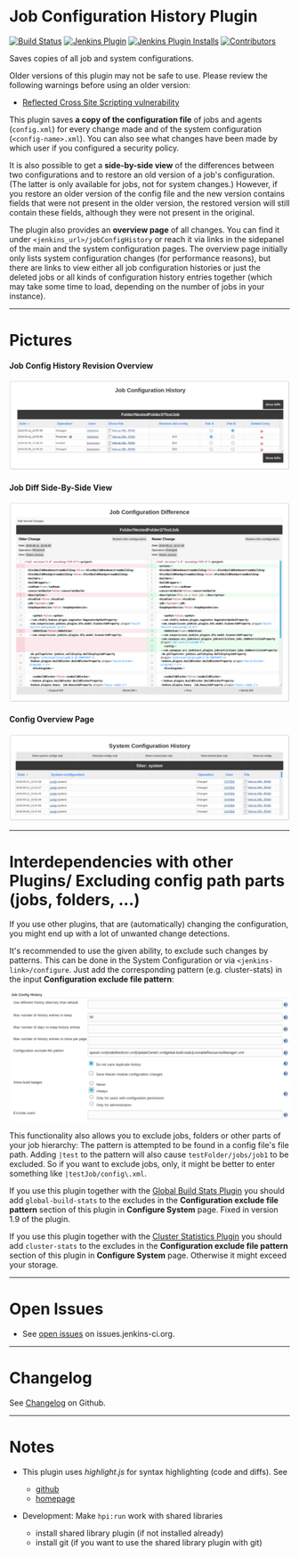 Job Configuration History Plugin
==============================
[![Build Status](https://ci.jenkins.io/buildStatus/icon?job=Plugins/jobConfigHistory-plugin/master)](https://ci.jenkins.io/job/plugins/job/jobConfigHistory-plugin/)
[![Jenkins Plugin](https://img.shields.io/jenkins/plugin/v/jobConfigHistory.svg)](https://plugins.jenkins.io/jobConfigHistory)
[![Jenkins Plugin Installs](https://img.shields.io/jenkins/plugin/i/jobConfigHistory.svg?color=blue)](https://plugins.jenkins.io/jobConfigHistory)
[![Contributors](https://img.shields.io/github/contributors/jenkinsci/jobConfigHistory-plugin.svg)](https://github.com/jenkinsci/job-config-history-plugin/graphs/contributors)

Saves copies of all job and system configurations.

Older versions of this plugin may not be safe to use. Please review the following warnings before using an older version:
* [Reflected Cross Site Scripting vulnerability](https://jenkins.io/security/advisory/2018-09-25/#SECURITY-1130)

This plugin saves **a copy of the configuration file** of jobs and agents (`config.xml`) for every change made and of the system configuration (`<config-name>.xml`).
You can also see what changes have been made by which user if you configured a security policy.

It is also possible to get a **side-by-side view** of the differences between two configurations and to restore an old version of a job's configuration. (The latter is only available for jobs, not for system changes.)
However, if you restore an older version of the config file and the new version contains fields that were not present in the older version, the restored version will still contain these fields, although they were not present in the original.

The plugin also provides an **overview page** of all changes. You can find it under `<jenkins_url>/jobConfigHistory` or reach it via links in the sidepanel of the main and the system configuration pages.
The overview page initially only lists system configuration changes (for performance reasons), but there are links to view either all job configuration histories or just the deleted jobs or all kinds of configuration history entries together (which may take some time to load, depending on the number of jobs in your instance).

------------------------------------------------------------------------

# Pictures

#### Job Config History Revision Overview

![](docs/img/Job_Config_History_Revision_Overview.png)

#### Job Diff Side-By-Side View

![](docs/img/Job_Diff_Side-By-Side_View.png) 

#### Config Overview Page

![](docs/img/Config_Overview_Page.png)


------------------------------------------------------------------------

# Interdependencies with other Plugins/ Excluding config path parts (jobs, folders, ...)

If you use other plugins, that are (automatically) changing the configuration, you might end up with a lot of unwanted change detections.

It's recommended to use the given ability, to exclude such changes by patterns. This can be done in the System Configuration or via `<jenkins-link>/configure`. Just add the corresponding pattern (e.g. cluster-stats) in the input **Configuration exclude file pattern**:

![](docs/img/globalconfig.png)

This functionality also allows you to exclude jobs, folders or other parts of your job hierarchy:
The pattern is attempted to be found in a config file's file path. Adding `|test` to the pattern will also cause `testFolder/jobs/job1` to be excluded.
So if you want to exclude jobs, only, it might be better to enter something like `|testJob/config\.xml`.

If you use this plugin together with the [Global Build Stats Plugin](https://plugins.jenkins.io/Global+Build+Stats+Plugin) you should add `global-build-stats` to the excludes in the **Configuration exclude file pattern** section of this plugin in **Configure System** page. Fixed in version 1.9 of the plugin.

If you use this plugin together with the [Cluster Statistics Plugin](https://plugins.jenkins.io/Cluster+Statistics+Plugin) you should add `cluster-stats` to the excludes in the **Configuration exclude file pattern** section of this plugin in **Configure System** page. Otherwise it might exceed your storage.

------------------------------------------------------------------------

# Open Issues

* See [open issues](https://issues.jenkins.io/browse/JENKINS-66956?jql=component%20%3D%20jobconfighistory-plugin) on issues.jenkins-ci.org.

------------------------------------------------------------------------

# Changelog

See
[Changelog](https://github.com/jenkinsci/job-config-history-plugin/releases)
on Github.

------------------------------------------------------------------------
# Notes

* This plugin uses *highlight.js* for syntax highlighting (code and diffs). See
    + [github](https://github.com/highlightjs/highlight.js/)
    + [homepage](https://highlightjs.org/)
    
* Development: Make `hpi:run` work with shared libraries
    * install shared library plugin (if not installed already)
    * install git (if you want to use the shared library plugin with git)

